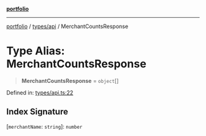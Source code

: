 [**portfolio**](../../../README.md)

***

[portfolio](../../../modules.md) / [types/api](../README.md) / MerchantCountsResponse

# Type Alias: MerchantCountsResponse

> **MerchantCountsResponse** = `object`[]

Defined in: [types/api.ts:22](https://github.com/tnorlund/Portfolio/blob/383704599de4466894556f79604abecab8a6d939/portfolio/types/api.ts#L22)

## Index Signature

\[`merchantName`: `string`\]: `number`
